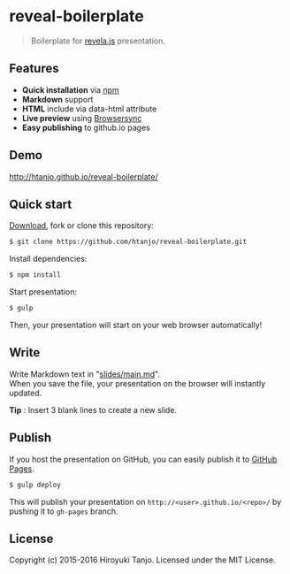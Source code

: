 # reveal-boilerplate
> Boilerplate for [revela.js](http://lab.hakim.se/reveal-js/) presentation.

## Features
- **Quick installation** via [npm](https://www.npmjs.com/)
- **Markdown** support
- **HTML** include via data-html attribute
- **Live preview** using [Browsersync](http://www.browsersync.io/)
- **Easy publishing** to github.io pages

## Demo
<http://htanjo.github.io/reveal-boilerplate/>

## Quick start
[Download](https://github.com/htanjo/reveal-boilerplate/archive/master.zip), fork or clone this repository:

```sh
$ git clone https://github.com/htanjo/reveal-boilerplate.git
```

Install dependencies:

```sh
$ npm install
```

Start presentation:

```sh
$ gulp
```

Then, your presentation will start on your web browser automatically!

## Write
Write Markdown text in "[slides/main.md](slides/main.md)".  
When you save the file, your presentation on the browser will instantly updated.

**Tip** : Insert 3 blank lines to create a new slide.

## Publish
If you host the presentation on GitHub, you can easily publish it to [GitHub Pages](https://pages.github.com/).

```sh
$ gulp deploy
```

This will publish your presentation on `http://<user>.github.io/<repo>/` by pushing it to `gh-pages` branch.

## License
Copyright (c) 2015-2016 Hiroyuki Tanjo.
Licensed under the MIT License.
